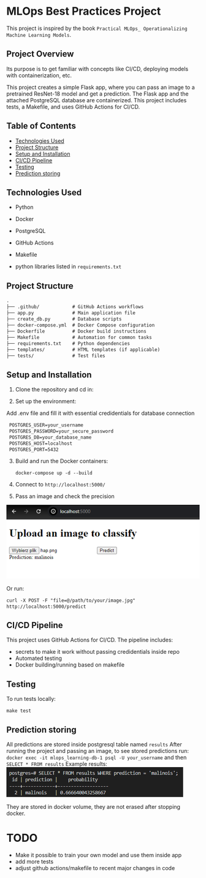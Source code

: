 # MLOps Best Practices Project

This project is inspired by the book `Practical MLOps_ Operationalizing Machine Learning Models`. 

## Project Overview

Its purpose is to get familiar with concepts like CI/CD, deploying models with containerization, etc.  
  
This project creates a simple Flask app, where you can pass an image to a pretrained ResNet-18 model and get a prediction. The Flask app and the attached PostgreSQL database are containerized. This project includes tests, a Makefile, and uses GitHub Actions for CI/CD.

## Table of Contents

- [Technologies Used](#technologies-used)
- [Project Structure](#project-structure)
- [Setup and Installation](#setup-and-installation)
- [CI/CD Pipeline](#cicd-pipeline)
- [Testing](#testing)
- [Prediction storing](#Prediction-storing)

## Technologies Used

- Python 
- Docker
- PostgreSQL
- GitHub Actions
- Makefile

- python libraries listed in `requirements.txt`

## Project Structure

```
.
├── .github/            # GitHub Actions workflows
├── app.py              # Main application file
├── create_db.py        # Database scripts
├── docker-compose.yml  # Docker Compose configuration
├── Dockerfile          # Docker build instructions
├── Makefile            # Automation for common tasks
├── requirements.txt    # Python dependencies
├── templates/          # HTML templates (if applicable)
├── tests/              # Test files
```

## Setup and Installation

1. Clone the repository and cd in:

2. Set up the environment:

Add .env file and fill it with essential credidentials for database connection
   ```
    POSTGRES_USER=your_username
    POSTGRES_PASSWORD=your_secure_password
    POSTGRES_DB=your_database_name
    POSTGRES_HOST=localhost
    POSTGRES_PORT=5432
   ```

3. Build and run the Docker containers:
   ```
   docker-compose up -d --build
   ```
4. Connect to `http://localhost:5000/`

5. Pass an image and check the precision

![example](images/working_app_example.png)

Or run:
```
curl -X POST -F "file=@/path/to/your/image.jpg" http://localhost:5000/predict
```
## CI/CD Pipeline

This project uses GitHub Actions for CI/CD. The pipeline includes:
- secrets to make it work without passing credidentials inside repo
- Automated testing
- Docker building/running based on makefile

## Testing

To run tests locally:

```
make test

```

## Prediction storing

All predictions are stored inside postgresql table named `results`
After running the project and passing an image, to see stored predictions run:
`docker exec -it mlops_learning-db-1 psql -U your_username`
and then `SELECT * FROM results`
Example results: ![example_db](images/test_prediction_results.png)

They are stored in docker volume, they are not erased after stopping docker.

# TODO
- Make it possible to train your own model and use them inside app
- add more tests
- adjust github actions/makefile to recent major changes in code
